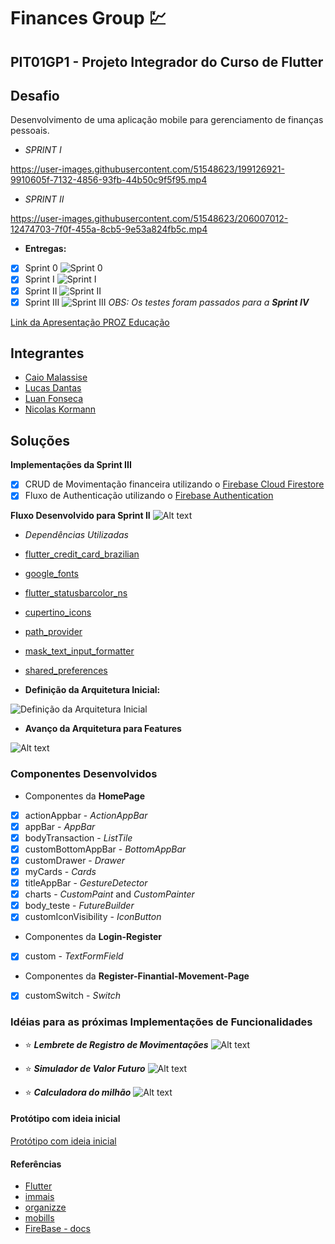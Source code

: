 # Finances Group :chart:

## PIT01GP1 - Projeto Integrador do Curso de Flutter

## Desafio

Desenvolvimento de uma aplicação mobile para gerenciamento de finanças pessoais.

- *SPRINT I*

<https://user-images.githubusercontent.com/51548623/199126921-9910605f-7132-4856-93fb-44b50c9f5f95.mp4>

- *SPRINT II*

<https://user-images.githubusercontent.com/51548623/206007012-12474703-7f0f-455a-8cb5-9e53a824fb5c.mp4>

- **Entregas:**
- [x] Sprint 0 ![Sprint 0](Sprints/sprint0.png)
- [x] Sprint I ![Sprint I](Sprints/sprintI.png)
- [x] Sprint II ![Sprint II](Sprints/sprintII.png)
- [x] Sprint III ![Sprint III](Sprints/sprintIII.png)
*OBS: Os testes foram passados para a **Sprint IV***

[Link da Apresentação PROZ Educação](https://docs.google.com/presentation/d/181Vlhx1l7lmpuS8htd34nlJ9vLXomLDjK2Sc5mJm4JY/edit#slide=id.g1395cdef0a2_0_83 )

## Integrantes

- [Caio Malassise](https://github.com/cmalassise)
- [Lucas Dantas](https://github.com/ldantascruz)
- [Luan Fonseca](https://github.com/Luanftg)
- [Nicolas Kormann](https://github.com/nicolasKormann)

## Soluções

**Implementações da Sprint III**
  
- [x] CRUD de Movimentação financeira utilizando o [Firebase Cloud Firestore](https://firebase.google.com/docs/firestore/)
- [x] Fluxo de Authenticação utilizando o [Firebase Authentication](https://firebase.google.com/docs/auth)

**Fluxo Desenvolvido para Sprint II**
  ![Alt text](Sprints/Page-Flow-SprintII.png)

- *Dependências Utilizadas*
- [flutter_credit_card_brazilian](https://pub.dev/packages/flutter_credit_card_brazilian)
- [google_fonts](https://pub.dev/packages/google_fonts)
- [flutter_statusbarcolor_ns](https://pub.dev/packages/flutter_statusbarcolor_ns)
- [cupertino_icons](https://pub.dev/packages/cupertino_icons)
- [path_provider](https://pub.dev/packages/path_provider)
- [mask_text_input_formatter](https://pub.dev/packages/mask_text_input_formatter)
- [shared_preferences](https://pub.dev/packages/shared_preferences)

- **Definição da Arquitetura Inicial:**

![Definição da Arquitetura Inicial](Sprints/arquitetura.jpg)

- **Avanço da Arquitetura para Features**

![Alt text](Sprints/arquitetura_de_feature.jpg)

### Componentes Desenvolvidos

- Componentes da **HomePage**

- [x] actionAppbar - *ActionAppBar*
- [x] appBar - *AppBar*
- [x] bodyTransaction - *ListTile*
- [x] customBottomAppBar - *BottomAppBar*
- [x] customDrawer - *Drawer*
- [x] myCards - *Cards*
- [x] titleAppBar - *GestureDetector*
- [x] charts - *CustomPaint* and *CustomPainter*
- [x] body_teste - *FutureBuilder*
- [x] customIconVisibility - *IconButton*
- Componentes da **Login-Register**
- [x] custom - *TextFormField*
- Componentes da **Register-Finantial-Movement-Page**
- [x] customSwitch - *Switch*

### Idéias para as próximas Implementações de Funcionalidades

- :star: ***Lembrete de Registro de Movimentações***
![Alt text](Sprints/exemplo_lembrete_diario.jpg)

- :star: ***Simulador de Valor Futuro***
![Alt text](Sprints/exemplo_monetus.jpg)

- :star: ***Calculadora do milhão***
![Alt text](Sprints/exemplo_calc_do_milhao.jpg)

#### Protótipo com ideia inicial

[Protótipo com ideia inicial](https://marvelapp.com/project/6493232)

#### Referências

- [Flutter](https://flutter.dev/)
- [immais](https://immais.com/)
- [organizze](https://www.organizze.com.br/)
- [mobills](https://www.mobills.com.br/)
- [FireBase - docs](https://firebase.google.com/docs/)
